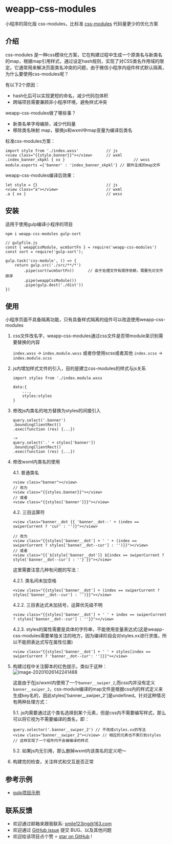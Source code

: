 # weapp-css-modules

小程序的简化版 css-modules，比标准 [css-modules](https://github.com/css-modules/css-modules) 代码量更少的优化方案

## 介绍

css-modules 是一种css模块化方案，它在构建过程中生成一个原类名与新类名的map，根据map引用样式，通过设定hash规则，实现了对CSS类名作用域的限定。它通常用来解决页面类名冲突的问题，由于微信小程序内组件样式默认隔离，为什么要使用css-modules呢？

有以下2个原因：

- hash化后可以实现更短的命名，减少代码包体积
- 跨端项目需要兼顾非小程序环境，避免样式冲突

weapp-css-modules做了哪些事？

- 新类名单字母编排，减少代码量
- 移除类名映射 map，替换js和wxml中map变量为编译后类名

标准css-modules方案：

```
import style from './index.wxss'            // js
<view class="{{style.banner}}"></view>      // wxml
.index_banner_xkpkl { xx }                              // wxss
module.exports ={'banner' : 'index_banner_xkpkl'} // 额外生成的map文件
```
weapp-css-modules编译后效果：
```
let style = {}                              // js
<view class="a"></view>                     // wxml
.a { xx }                                   // wxss
```

## 安装
适用于使用gulp编译小程序的项目

```
npm i weapp-css-modules gulp-sort
```

```
// gulpfile.js
const { weappCssModule, wcmSortFn } = require('weapp-css-modules')
const sort = require('gulp-sort');

gulp.task('css-module', () => {
    return gulp.src('./src/**/*')
        .pipe(sort(wcmSortFn))      // 由于处理文件有顺序依赖，需要先对文件排序
        .pipe(weappCssModule())
        .pipe(gulp.dest('./dist'))
})
```

## 使用

小程序页面不具备隔离功能，只有具备样式隔离的组件可以改造使用weapp-css-modules

1. css文件改名字，weapp-css-modules通过css文件是否带module来识别需要替换的内容

   `index.wxss` -> `index.module.wxss`
   或者你使用scss或者其他
   `index.scss` -> `index.module.scss`

2. js内增加样式文件的引入，目的是建立css-modules的样式与js关系
    ```
    import styles from './index.module.wxss

    data:{
        ...,
        styles:styles
    }

    ```

3. 修改js内类名的地方替换为styles的间接引入
    ```
    query.select('.banner')
    .boundingClientRect()
    .exec(function (res) {...})

    ->
    query.select('.' + styles['banner'])
    .boundingClientRect()
    .exec(function (res) {...})

    ```

4. 修改wxml内类名的使用

    4.1. 普通类名
    ```
    <view class="banner"></view>
    // 改为
    <view class="{{styles.banner}}"></view>
    // 或者
    <view class="{{styles['banner']}}"></view>
    ```
    4.2. 三目运算符
     ```
    <view class="banner__dot {{ 'banner__dot--' + (index == swiperCurrent ? 'cur' : '')}"></view>

    // 改为
    <view class="{{styles['banner__dot'] + ' ' + (index == swiperCurrent ? styles['banner__dot--cur'] : '')}}"></view>
    // 或者
    <view class="{{`${style['banner__dot']} ${index == swiperCurrent ? style['banner__dot--cur'] : ''}`}}"></view>
    ```

    这里需要注意几种有问题的写法：

    4.2.1. 类名间未加空格

    ```
    <view class="{{styles['banner__dot'] + (index == swiperCurrent ? styles['banner__dot--cur'] : '')}}"></view>
    ```
    4.2.2. 三目表达式未加括号，运算优先级不明

    ```
    <view class="{{styles['banner__dot'] + ' ' + index == swiperCurrent ? styles['banner__dot--cur'] : ''}}"></view>
    ```
    4.2.3. styles的属性需要是具体的字符串，不能使用变量表达式(这是weapp-css-modules需要单独关注的地方，因为编译阶段会对styles.xx进行求值，所以不能把表达式写在属性位置)
    ```
    <view class="{{styles['banner__dot'] + ' ' + styles[index == swiperCurrent ? 'banner__dot--cur': '']}}"></view>
    ```
5. 构建过程中关注脚本的红色提示，类似于这种：
![image-20201026142241488](https://img11.360buyimg.com/ling/jfs/t1/154791/21/3584/20989/5f9675e1E66063a2a/ec36b4326d933405.png)

    这是由于在js/wxml内使用了一个`banner__swiper_2`,而css内并没有定义`banner__swiper_2`，css-module编译的map文件是根据css内的样式定义来生成key名的，因此styles['banner__swiper_2']是undefined。针对这种情况有两种处理方式：

    5.1. js内需要通过这个类名选择到某个元素，但是css内不需要编写样式，那么可以将它视为不需要编译的类名，即：
    ```
    query.selector('.banner__swiper_2') // 不改成styles.xx的写法
    <view class="banner__swiper_2"></view> // 相应的元素也不索引到styles 
    // 这样实现了一个组件内不会被编译的样式
    ```
    5.2. 如果js内无引用，那么删掉wxml内该类名的定义吧～

6. 构建完的检查，关注样式和交互是否正常

## 参考示例

- [gulp项目示例]('./demo/gulp-project-demo/README.md')

## 联系反馈

* 欢迎通过邮箱来跟我联系: smile123ing@163.com
* 欢迎通过 [GitHub issue](https://github.com/o2team/weapp-css-modules/issues) 提交 BUG、以及其他问题
* 欢迎给该项目点个赞 ⭐️ [star on GitHub](https://github.com/o2team/weapp-css-modules) !